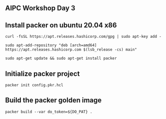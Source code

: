 ## AIPC Workshop Day 3

## Install packer on ubuntu 20.04 x86

```
curl -fsSL https://apt.releases.hashicorp.com/gpg | sudo apt-key add -
```

````
sudo apt-add-repository "deb [arch=amd64] https://apt.releases.hashicorp.com $(lsb_release -cs) main"
````

```
sudo apt-get update && sudo apt-get install packer
```

## Initialize packer project

```
packer init config.pkr.hcl
```

## Build the packer golden image
```
packer build --var do_token=${DO_PAT} .
```
